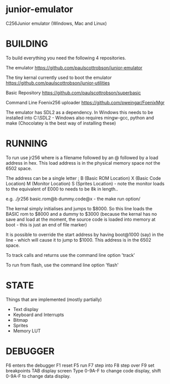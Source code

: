 # junior-emulator

C256Junior emulator (Windows, Mac and Linux)

BUILDING
========

To build everything you need the following 4 repositories.

The emulator
https://github.com/paulscottrobson/junior-emulator

The tiny kernal currently used to boot the emulator
https://github.com/paulscottrobson/junior-utilities

Basic Repository
https://github.com/paulscottrobson/superbasic

Command Line Foenix256 uploader
https://github.com/pweingar/FoenixMgr

The emulator has SDL2 as a dependency. In Windows this needs to be installed into C:\SDL2 - Windows also requires mingw-gcc, python and make
(Chocolatey is the best way of installing these)

RUNNING
=======

To run use jr256 <file> <file> <file> where <file> is a filename followed by an @ followed by a load address in hex. This load address is in
the physical memory space *not* the 6502 space.

The address can be a single letter ; B (Basic ROM Location) X (Basic Code Location) M (Monitor Location) S (Sprites Location) - note the monitor
loads to the equivalent of E000 to needs to be 8k in length..

e.g. ./jr256 basic.rom@b	dummy.code@x - the make run option/

The kernal simply initialises and jumps to $8000. So this line loads the BASIC rom to $8000 and a dummy to $3000 (because the kernal has
no save and load at the moment, the source code is loaded into memory at boot - this is just an end of file marker)

It is possible to override the start address by having boot@1000 (say) in the line - which will cause it to jump to $1000. This address is in
the 6502 space.

To track calls and returns use the command line option 'track'

To run from flash, use the command line option 'flash'

STATE
=====

Things that are implemented (mostly partially)

- Text display
- Keyboard and Interrupts
- Bitmap
- Sprites
- Memory LUT

DEBUGGER
========

F6 enters the debugger
F1 reset
F5 run
F7 step into
F8 step over
F9 set breakpoints
TAB display screen
Type 0-9A-F to change code display, shift 0-9A-F to change data display.
